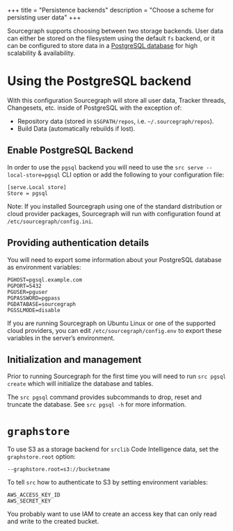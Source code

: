 +++
title = "Persistence backends"
description = "Choose a scheme for persisting user data"
+++

Sourcegraph supports choosing between two storage backends. User data can either be stored on the filesystem using the default `fs` backend, or it can be configured to store data in a [PostgreSQL database](http://www.postgresql.org) for high scalability & availability.

# Using the PostgreSQL backend

With this configuration Sourcegraph will store all user data, Tracker threads, Changesets, etc. inside of PostgreSQL with the exception of:

- Repository data (stored in `$SGPATH/repos`, i.e. `~/.sourcegraph/repos`).
- Build Data (automatically rebuilds if lost).

## Enable PostgreSQL Backend

In order to use the `pgsql` backend you will need to use the `src serve --local-store=pgsql` CLI option or add the following to your configuration file:

```
[serve.Local store]
Store = pgsql
```

Note: If you installed Sourcegraph using one of the standard distribution or cloud provider packages,
Sourcegraph will run with configuration found at `/etc/sourcegraph/config.ini`.

## Providing authentication details

You will need to export some information about your PostgreSQL database as environment variables:

```
PGHOST=pgsql.example.com
PGPORT=5432
PGUSER=pguser
PGPASSWORD=pgpass
PGDATABASE=sourcegraph
PGSSLMODE=disable
```

If you are running Sourcegraph on Ubuntu Linux or one of the supported cloud providers, you can edit `/etc/sourcegraph/config.env` to export these variables in the server’s environment.

## Initialization and management

Prior to running Sourcegraph for the first time you will need to run `src pgsql create` which will initialize the database and tables.

The `src pgsql` command provides subcommands to drop, reset and truncate the database. See `src pgsql -h` for more information.

# `graphstore`

To use S3 as a storage backend for `srclib` Code Intelligence data, set the `graphstore.root` option:

```
--graphstore.root=s3://bucketname
```

To tell `src` how to authenticate to S3 by setting environment variables:

```
AWS_ACCESS_KEY_ID
AWS_SECRET_KEY
```

You probably want to use IAM to create an access key that can only read and write to the created bucket.
